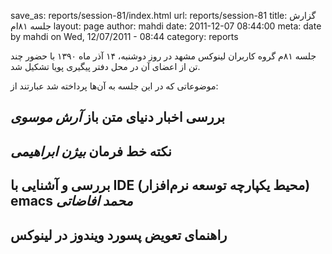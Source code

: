 save_as: reports/session-81/index.html
url: reports/session-81
title: گزارش جلسه ۸۱‌ام
layout: page
author: mahdi
date: 2011-12-07 08:44:00
meta: date by mahdi on Wed, 12/07/2011 - 08:44
category: reports

جلسه ۸۱م گروه کاربران لینوکس مشهد در روز دوشنبه، ۱۴ آذر ماه ۱۳۹۰ با حضور چند
تن از اعضای آن در محل دفتر پیگیری پویا تشکیل شد.  


<!--more-->



موضوعاتی که در این جلسه به آن‌ها پرداخته شد عبارتند از:  
## بررسی اخبار دنیای متن باز *آرش موسوی*
## نکته خط فرمان *بیژن ابراهیمی*
## بررسی و آشنایی با IDE (محیط یکپارچه توسعه نرم‌افزار) emacs *محمد افاضاتی*
## راهنمای تعویض پسورد ویندوز در لینوکس
